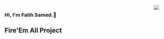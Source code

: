 <img src="https://media.giphy.com/media/l0Iy67eveh48xHQFa/giphy-downsized.gif" align="right">

### Hi, I'm Fatih Samed.:wave:
        
## Fire'Em All Project


